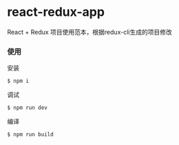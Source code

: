 # react-redux-app

React + Redux 项目使用范本，根据redux-cli生成的项目修改

### 使用

安装
```
$ npm i
```

调试
```
$ npm run dev
```

编译
```
$ npm run build
